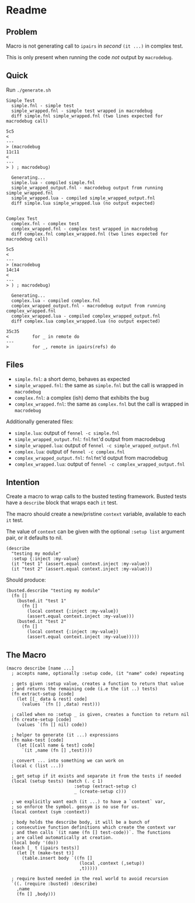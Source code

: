 # Readme

Problem
---

Macro is not generating call to `ipairs` in *second* `(it ...)` in complex test.

This is only present when running the code *not* output by `macrodebug`.

Quick
---

Run `./generate.sh`

```
Simple Test
  simple.fnl - simple test
  simple_wrapped.fnl - simple test wrapped in macrodebug
  diff simple.fnl simple_wrapped.fnl (two lines expected for macrodebug call)

5c5
<
---
> (macrodebug
11c11
<
---
> ) ; macrodebug)

  Generating...
  simple.lua - compiled simple.fnl
  simple_wrapped_output.fnl - macrodebug output from running simple_wrapped.fnl
  simple_wrapped.lua - compiled simple_wrapped_output.fnl
  diff simple.lua simple_wrapped.lua (no output expected)


Complex Test
  complex.fnl - complex test
  complex_wrapped.fnl - complex test wrapped in macrodebug
  diff complex.fnl complex_wrapped.fnl (two lines expected for macrodebug call)

5c5
<
---
> (macrodebug
14c14
<
---
> ) ; macrodebug)

  Generating...
  complex.lua - compiled complex.fnl
  complex_wrapped_output.fnl - macrodebug output from running complex_wrapped.fnl
  complex_wrapped.lua - compiled complex_wrapped_output.fnl
  diff complex.lua complex_wrapped.lua (no output expected)

35c35
<         for _ in remote do
---
>         for _, remote in ipairs(refs) do
```

Files
---

- `simple.fnl`: a short demo, behaves as expected
- `simple_wrapped.fnl`: the same as `simple.fnl` but the call is wrapped in `macrodebug`
- `complex.fnl`: a complex (ish) demo that exhibits the bug
- `complex_wrapped.fnl`: the same as `complex.fnl` but the call is wrapped in `macrodebug`

Additionally generated files:

- `simple.lua`: output of `fennel -c simple.fnl`
- `simple_wrapped_output.fnl`: `fnlfmt`'d output from macrodebug
- `simple_wrapped.lua`: output of `fennel -c simple_wrapped_output.fnl`
- `complex.lua`: output of `fennel -c complex.fnl`
- `complex_wrapped_output.fnl`: `fnlfmt`'d output from macrodebug
- `complex_wrapped.lua`: output of `fennel -c complex_wrapped_output.fnl`

Intention
---

Create a macro to wrap calls to the busted testing framework. Busted tests have
a `describe` block that wraps each `it` test.

The macro should create a new/pristine `context` variable, available to each
`it` test.

The value of `context` can be given with the optional `:setup list` argument
pair, or it defaults to nil.

```fnl
(describe
  "testing my module"
  :setup {:inject :my-value}
  (it "test 1" (assert.equal context.inject :my-value))
  (it "test 2" (assert.equal context.inject :my-value)))
```

Should produce:

```fnl
(busted.describe "testing my module"
  (fn []
    (busted.it "test 1"
      (fn []
        (local context {:inject :my-value})
        (assert.equal context.inject :my-value)))
    (busted.it "test 2"
      (fn []
        (local context {:inject :my-value})
        (assert.equal context.inject :my-value)))))
```

The Macro
---

```fnl
(macro describe [name ...]
  ; accepts name, optionally :setup code, (it "name" code) repeating

  ; gets given :setup value, creates a function to return that value
  ; and returns the remaining code (i.e the (it ..) tests)
  (fn extract-setup [code]
    (let [[_ data & rest] code]
      (values `(fn [] ,data) rest)))

  ; called when no :setup _ is given, creates a function to return nil
  (fn create-setup [code]
    (values `(fn [] nil) code))

  ; helper to generate (it ...) expressions
  (fn make-test [code]
    (let [[call name & test] code]
      `(it ,name (fn [] ,test))))

  ; convert ... into something we can work on
  (local c (list ...))

  ; get setup if it exists and separate it from the tests if needed
  (local (setup tests) (match (. c 1)
                          :setup (extract-setup c)
                          _ (create-setup c)))

  ; we explicitly want each (it ...) to have a `context` var,
  ; so enforce the symbol. gensym is no use for us.
  (local context (sym :context))

  ; body holds the describe body, it will be a bunch of
  ; consecutive function definitions which create the context var
  ; and then calls `(it name (fn [] test-code))`. The functions
  ; are called automatically at creation.
  (local body '(do))
  (each [_ t (ipairs tests)]
    (let [t (make-test t)]
      (table.insert body `((fn []
                            (local ,context (,setup))
                            ,t)))))

  ; require busted needed in the real world to avoid recursion
  `((. (require :busted) :describe)
    ,name
    (fn [] ,body)))
```
